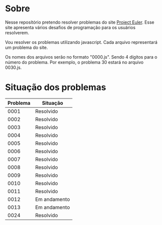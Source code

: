 # Sobre

Nesse reposítório pretendo resolver problemas do site [Project Euler](https://projecteuler.net/archives). Esse site apresenta vários desafios de programação para os usuários resolverem.

Vou resolver os problemas utilizando javascript. Cada arquivo representará um problema do site.

Os nomes dos arquivos serão no formato "0000.js". Sendo 4 dígitos para o número do problema. Por exemplo, o problema 30 estará no arquivo 0030.js.

# Situação dos problemas

| Problema | Situação     |
| -------- | ------------ |
| 0001     | Resolvido    |
| 0002     | Resolvido    |
| 0003     | Resolvido    |
| 0004     | Resolvido    |
| 0005     | Resolvido    |
| 0006     | Resolvido    |
| 0007     | Resolvido    |
| 0008     | Resolvido    |
| 0009     | Resolvido    |
| 0010     | Resolvido    |
| 0011     | Resolvido    |
| 0012     | Em andamento |
| 0013     | Em andamento |
| 0024     | Resolvido    |
